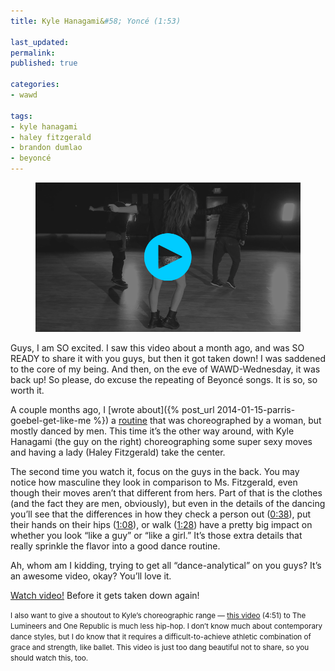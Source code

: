 ```yaml
---
title: Kyle Hanagami&#58; Yoncé (1:53)

last_updated: 
permalink: 
published: true

categories:
- wawd

tags:
- kyle hanagami
- haley fitzgerald
- brandon dumlao
- beyoncé
---
```


<figure>
    <a href="http://youtu.be/9TZYvud_ngY"><img src="/assets/images/2014-02-26-kyle_hanagami_yonce.jpg" alt="A still from a Youtube dance video by Kyle Hanagami. Haley Fitzgerald is standing point, with Kyle Hanagami and Brandon Dumlao behind her. Their backs are to the camera, and they're facing down with their left arms extended behind them. Haley's hair looks messy and hot, as if she's been whipping her hair and putting her hands through it (yes, she has)."></a>
</figure>

Guys, I am SO excited. I saw this video about a month ago, and was SO READY to share it with you guys, but then it got taken down! I was saddened to the core of my being. And then, on the eve of WAWD-Wednesday, it was back up! So please, do excuse the repeating of Beyoncé songs. It is so, so worth it.

A couple months ago, I [wrote about]({% post_url 2014-01-15-parris-goebel-get-like-me %}) a [routine](http://www.youtube.com/watch?v=B9TMzQjHK9U) that was choreographed by a woman, but mostly danced by men. This time it’s the other way around, with Kyle Hanagami (the guy on the right) choreographing some super sexy moves and having a lady (Haley Fitzgerald) take the center. 

The second time you watch it, focus on the guys in the back. You may notice how masculine they look in comparison to Ms. Fitzgerald, even though their moves aren’t that different from hers. Part of that is the clothes (and the fact they are men, obviously), but even in the details of the dancing you’ll see that the differences in how they check a person out ([0:38](http://youtu.be/9TZYvud_ngY?t=38s)), put their hands on their hips ([1:08](http://youtu.be/9TZYvud_ngY?t=1m11s)), or walk ([1:28](http://youtu.be/9TZYvud_ngY?t=1m28s)) have a pretty big impact on whether you look “like a guy” or “like a girl.” It’s those extra details that really sprinkle the flavor into a good dance routine.

Ah, whom am I kidding, trying to get all “dance-analytical” on you guys? It’s an awesome video, okay? You’ll love it.

[Watch video!](http://youtu.be/9TZYvud_ngY) Before it gets taken down again!

<small>I also want to give a shoutout to Kyle’s choreographic range — [this video](http://www.youtube.com/watch?v=2NgVUsWJnJs) (4:51) to The Lumineers and One Republic is much less hip-hop. I don’t know much about contemporary dance styles, but I do know that it requires a difficult-to-achieve athletic combination of grace and strength, like ballet. This video is just too dang beautiful not to share, so you should watch this, too.</small>
